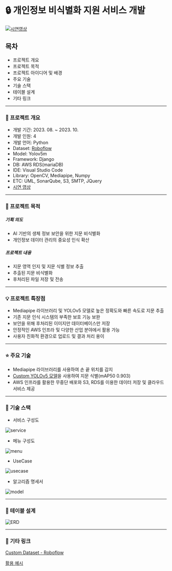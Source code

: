 # :lock: 개인정보 비식별화 지원 서비스 개발

[![시연영상](http://img.youtube.com/vi/z_S71TbysyU/mqdefault.jpg)](https://youtu.be/z_S71TbysyU)

## 목차
- 프로젝트 개요
- 프로젝트 목적
- 프로젝트 아이디어 및 배경
- 주요 기술
- 기술 스택
- 테이블 설계
- 기타 링크
- --
### :mag_right: 프로젝트 개요
- 개발 기간: 2023. 08. ~ 2023. 10.
- 개발 인원: 4
- 개발 언어: Python
- Dataset: [Roboflow](https://universe.roboflow.com/fingerprint-nze3i/vov-k9idv)
- Model: Yolov5m
- Framework: Django
- DB: AWS RDS(mariaDB)
- IDE: Visual Studio Code
- Library: OpenCV, Mediapipe, Numpy
- ETC: UML, SonarQube, S3, SMTP, JQuery
- [시연 영상](https://youtu.be/z_S71TbysyU)
---
### :pushpin: 프로젝트 목적
##### 기획 의도
- AI 기반의 생체 정보 보안을 위한 지문 비식별화
- 개인정보 데이터 관리의 중요성 인식 확산
##### 프로젝트 내용
- 지문 영역 인지 및 지문 식별 정보 추출
- 추출된 지문 비식별화
- 후처리된 파일 저장 및 전송
---
### :bulb: 프로젝트 특장점
- Mediapipe 라이브러리 및 YOLOv5 모델로 높은 정확도와 빠른 속도로 지문 추출
- 기존 지문 인식 시스템의 부족한 보호 기능 보완
- 보안을 위해 후처리된 이미지만 데이터베이스만 저장
- 안정적인 AWS 인프라 및 다양한 산업 분야에서 활용 가능
- 사용자 친화적 환경으로 업로드 및 결과 처리 용이
---
### :star: 주요 기술
- Mediapipe 라이브러리를 사용하여 손 끝 위치를 감지
- [Custom YOLOv5 모델](https://colab.research.google.com/drive/1dKO153AU2HZRUqF23diTxx2qycikQkzL?usp=sharing)을 사용하여 지문 식별(mAP50 0.903)
- AWS 인프라를 활용한 무중단 배포와 S3, RDS를 이용한 데이터 저장 및 클라우드 서비스 제공
---
### :hammer: 기술 스택
- 서비스 구성도
  
![service](https://github.com/oblsoun/VOV/assets/113246634/76c2ac81-e25c-4754-928d-0a6546ee63d1)

- 메뉴 구성도

![menu](https://github.com/oblsoun/VOV/assets/113246634/7295b80b-5f3f-40bb-b587-10217d5d778e)
  
- UseCase

![usecase](https://github.com/oblsoun/VOV/assets/113246634/99ca9565-0974-43ad-9d2c-97a2b5302dab)

- 알고리즘 명세서
  
![model](https://github.com/oblsoun/VOV/assets/113246634/89694773-80e4-4659-a994-7b015470331d)

---
### :date: 테이블 설계
![ERD](https://github.com/oblsoun/VOV/assets/113246634/aebf455f-6f76-4bdc-8c5e-e6eadce66b91)

---
### :paperclip: 기타 링크
[Custom Dataset - Roboflow](https://universe.roboflow.com/fingerprint-nze3i/vov-k9idv)

[활용 예시](https://github.com/oblsoun/safesnap)
